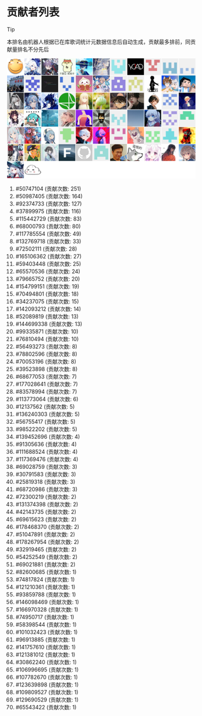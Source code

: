 # 贡献者列表

> [!TIP]
> 本排名由机器人根据已在库歌词统计元数据信息后自动生成，贡献最多排前，同贡献量排名不分先后

![贡献者头像画廊](./CONTRIBUTORS.svg)

1. #50747104 (贡献次数: 251)
2. #50987405 (贡献次数: 164)
3. #92374733 (贡献次数: 127)
4. #37899975 (贡献次数: 116)
5. #115442729 (贡献次数: 83)
6. #68000793 (贡献次数: 80)
7. #117785554 (贡献次数: 49)
8. #132769718 (贡献次数: 33)
9. #72502111 (贡献次数: 28)
10. #165106362 (贡献次数: 27)
11. #59403448 (贡献次数: 25)
12. #65570536 (贡献次数: 24)
13. #79665752 (贡献次数: 20)
14. #154799151 (贡献次数: 19)
15. #70494801 (贡献次数: 18)
16. #34237075 (贡献次数: 15)
17. #142093212 (贡献次数: 14)
18. #52089819 (贡献次数: 13)
19. #144699338 (贡献次数: 13)
20. #99335871 (贡献次数: 10)
21. #76810494 (贡献次数: 10)
22. #56493273 (贡献次数: 8)
23. #78802596 (贡献次数: 8)
24. #70053196 (贡献次数: 8)
25. #39523898 (贡献次数: 8)
26. #68677053 (贡献次数: 7)
27. #177028641 (贡献次数: 7)
28. #83578994 (贡献次数: 7)
29. #113773064 (贡献次数: 6)
30. #12137562 (贡献次数: 5)
31. #136240303 (贡献次数: 5)
32. #56755417 (贡献次数: 5)
33. #98522202 (贡献次数: 5)
34. #139452696 (贡献次数: 4)
35. #91305636 (贡献次数: 4)
36. #111688524 (贡献次数: 4)
37. #117369476 (贡献次数: 4)
38. #69028759 (贡献次数: 3)
39. #30791583 (贡献次数: 3)
40. #25819318 (贡献次数: 3)
41. #68720986 (贡献次数: 3)
42. #72300219 (贡献次数: 2)
43. #131374398 (贡献次数: 2)
44. #42143735 (贡献次数: 2)
45. #69615623 (贡献次数: 2)
46. #178468370 (贡献次数: 2)
47. #51047891 (贡献次数: 2)
48. #178267954 (贡献次数: 2)
49. #32919465 (贡献次数: 2)
50. #54252549 (贡献次数: 2)
51. #69021881 (贡献次数: 2)
52. #82600685 (贡献次数: 1)
53. #74817824 (贡献次数: 1)
54. #121210361 (贡献次数: 1)
55. #93859788 (贡献次数: 1)
56. #146098469 (贡献次数: 1)
57. #166970328 (贡献次数: 1)
58. #74950717 (贡献次数: 1)
59. #58398544 (贡献次数: 1)
60. #101032423 (贡献次数: 1)
61. #96913885 (贡献次数: 1)
62. #141757610 (贡献次数: 1)
63. #121381012 (贡献次数: 1)
64. #30862240 (贡献次数: 1)
65. #106996695 (贡献次数: 1)
66. #107782670 (贡献次数: 1)
67. #123639898 (贡献次数: 1)
68. #109809527 (贡献次数: 1)
69. #129690529 (贡献次数: 1)
70. #65543422 (贡献次数: 1)
